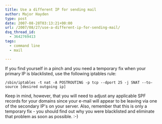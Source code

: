 ```yaml
---
title: Use a different IP for sending mail
author: Major Hayden
type: post
date: 2007-08-28T03:13:21+00:00
url: /2007/08/27/use-a-different-ip-for-sending-mail/
dsq_thread_id:
  - 3642769413
tags:
  - command line
  - mail

---
```

If you find yourself in a pinch and you need a temporary fix when your primary IP is blacklisted, use the following iptables rule:

```
/sbin/iptables -t nat -A POSTROUTING -p tcp --dport 25 -j SNAT --to-source [desired outgoing ip]
```

Keep in mind, however, that you will need to adjust any applicable SPF records for your domains since your e-mail will appear to be leaving via one of the secondary IP's on your server. Also, remember that this is only a temporary fix - you should find out why you were blacklisted and eliminate that problem as soon as possible. :-)
